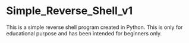 # Simple_Reverse_Shell_v1
This is a simple reverse shell program created in Python. This is only for educational purpose and has been intended for beginners only.
